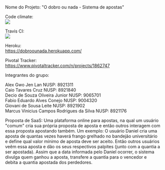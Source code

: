 Nome do Projeto: "O dobro ou nada - Sistema de apostas"

Code climate:<br/>
<a href="https://codeclimate.com/github/GiovaniSLeite/dobroounada"><img src="https://codeclimate.com/github/GiovaniSLeite/dobroounada/badges/gpa.svg" /></a><br/>

Travis CI:<br/>
<a href="https://travis-ci.org/GiovaniSLeite/dobroounada"><img src="https://travis-ci.org/GiovaniSLeite/dobroounada.svg?branch=master" /></a><br/>

Heroku:<br/>
https://dobroounada.herokuapp.com/<br/>

Pivotal Tracker:<br/>
https://www.pivotaltracker.com/n/projects/1862747<br/>

Integrantes do grupo:<br/>

Alex Gwo Jen Lan NUSP: 8921311<br/>
Caio Tavares Cruz NUSP: 8921840<br/>
Decio de Souza Oliveira Junior NUSP: 9065701<br/>
Fabio Eduardo Alves Conejo NUSP: 	9004320<br/>
Giovani de Sousa Leite NUSP: 8921902<br/>
Marcus Vinicius Campos Rodrigues da Silva NUSP: 8921176<br/>

Proposta de SaaS:
Uma plataforma online para apostas, na qual um usuário "comum" cria sua própria proposta de aposta e então outros interagem com essa proposta apostando também. Um exemplo: O usuário Daniel cria uma aposta de quantas vezes haverá frango grelhado no bandejão universitário e define qual valor mínimo de aposta deve ser aceito. Então outros usuários veêm essa aposta e dão os seus respectivos palpites (junto com a quantia a ser apostada). Assim que a data informada pelo Daniel ocorrer, o sistema divulga quem ganhou a aposta, transfere a quantia para o vencedor e debita a quantia apostada dos perdedores.
